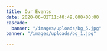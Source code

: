 ```yaml
---
title: Our Events
date: 2020-06-02T11:40:49.000+00:00
cascade:
  banner: "/images/uploads/bg_5.jpg"
banner: "/images/uploads/bg_1.jpg"

---
```

